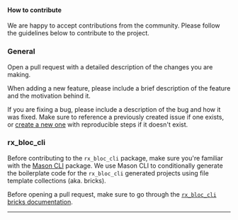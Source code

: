 #### How  to contribute

We are happy to accept contributions from the community. Please follow the guidelines below to contribute to the project.

### General

Open a pull request with a detailed description of the changes you are making. 

When adding a new feature, please include a brief description of the feature and the motivation behind it.

If you are fixing a bug, please include a description of the bug and how it was fixed. 
Make sure to reference a previously created issue if one exists, or [create a new one][rx_bloc_issues_new] with reproducible steps if it doesn't exist.

### rx_bloc_cli

Before contributing to the `rx_bloc_cli` package, make sure you're familiar with the [Mason CLI][mason_cli_pub] package.
We use Mason CLI to conditionally generate the boilerplate code for the `rx_bloc_cli` generated projects using file template collections (aka. bricks).

Before opening a pull request, make sure to go through the [`rx_bloc_cli` bricks documentation][rx_bloc_cli_brick_docs].

---

[rx_bloc_issues_new]: https://github.com/Prime-Holding/rx_bloc/issues/new
[mason_cli_pub]: https://pub.dev/packages/mason_cli
[rx_bloc_cli_brick_docs]: https://github.com/Prime-Holding/rx_bloc/blob/master/packages/rx_bloc_cli/mason_templates/README.md